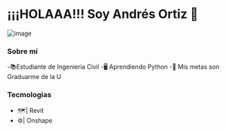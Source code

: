 # ¡¡¡HOLAAA!!! Soy Andrés Ortiz 👋
![image](https://github.com/user-attachments/assets/9f6f5024-8352-49a8-9e85-691c5a390543)

### Sobre mí
-📚Estudiante de Ingenieria Civil
-🖥️ Aprendiendo Python
-🎯 Mis metas son Graduarme de la U


### Tecmologias
- 🗺️| Revit
- ⚙️| Onshape
